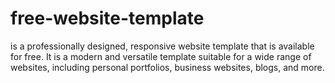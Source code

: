 # free-website-template
 is a professionally designed, responsive website template that is available for free. It is a modern and versatile template suitable for a wide range of websites, including personal portfolios, business websites, blogs, and more.
